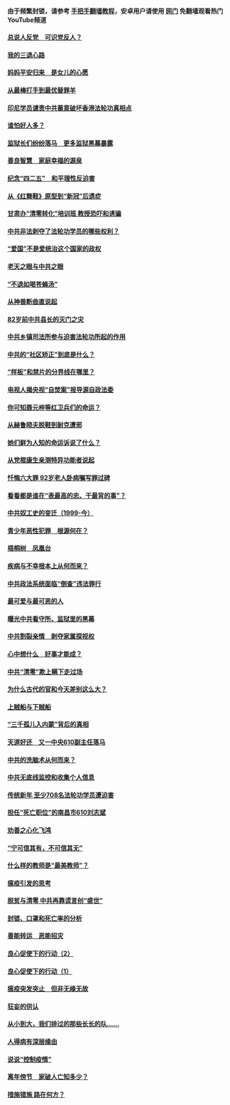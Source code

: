 #### 由于频繁封锁，请参考 [手把手翻墙教程](https://github.com/gfw-breaker/guides/wiki/)，安卓用户请使用 [网门](https://github.com/gfw-breaker/nogfw/blob/master/dl.md?t=05021401) 免翻墙观看热门YouTube频道 

#### [总说人反党　可识党反人？](../pages/19/423820.md?t=05021401) 

#### [我的三退心路](../pages/19/423876.md?t=05021401) 

#### [妈妈平安归来　是女儿的心愿](../pages/19/423947.md?t=05021401) 

#### [从最棒打手到最优替罪羊](../pages/19/423819.md?t=05021401) 

#### [印尼学员谴责中共蓄意破坏香港法轮功真相点](../pages/19/423902.md?t=05021401) 

#### [谁怕好人多？](../pages/19/423774.md?t=05021401) 

#### [监狱长们纷纷落马　更多监狱黑幕暴露](../pages/19/423787.md?t=05021401) 

#### [善良智慧　家庭幸福的源泉](../pages/19/423632.md?t=05021401) 

#### [纪念“四二五”　和平理性反迫害](../pages/19/423660.md?t=05021401) 

#### [从《红舞鞋》原型到“新冠”后遗症](../pages/19/423509.md?t=05021401) 

#### [甘肃办“清零转化”培训班 教授恐吓和诱骗](../pages/19/423498.md?t=05021401) 

#### [中共非法剥夺了法轮功学员的哪些权利？](../pages/19/423392.md?t=05021401) 

#### [“爱国”不是爱统治这个国家的政权](../pages/19/423029.md?t=05021401) 

#### [老天之眼与中共之眼](../pages/19/423378.md?t=05021401) 

#### [“不退如喝苍蝇汤”](../pages/19/423287.md?t=05021401) 

#### [从神兽断曲直说起](../pages/19/423201.md?t=05021401) 

#### [82岁前中共县长的灭门之灾](../pages/19/423055.md?t=05021401) 

#### [中共乡镇司法所参与迫害法轮功所起的作用](../pages/19/423064.md?t=05021401) 

#### [中共的“社区矫正”到底是什么？](../pages/19/422870.md?t=05021401) 

#### [“样板”和禁片的分界线在哪里？](../pages/19/422704.md?t=05021401) 

#### [电视人揭央视“自焚案”报导源自政法委](../pages/19/422770.md?t=05021401) 

#### [你可知聂元梓等红卫兵们的命运？](../pages/19/422848.md?t=05021401) 

#### [从赫鲁晓夫脱鞋到耐克遭邪](../pages/19/422826.md?t=05021401) 

#### [她们鲜为人知的命运诉说了什么？](../pages/19/422754.md?t=05021401) 

#### [从党棍康生亲测特异功能者说起](../pages/19/422657.md?t=05021401) 

#### [忏悔六大罪 92岁老人卧病嘱写罪过碑](../pages/19/422750.md?t=05021401) 

#### [看看都是谁在“表最高的忠、干最背的事”？](../pages/19/422703.md?t=05021401) 

#### [中共奴工史的变迁（1999-今）](../pages/19/422656.md?t=05021401) 

#### [青少年恶性犯罪　根源何在？](../pages/19/422449.md?t=05021401) 

#### [梧桐树　凤凰台](../pages/19/422442.md?t=05021401) 

#### [疾病与不幸根本上从何而来？](../pages/19/422438.md?t=05021401) 

#### [中共政法系统面临“倒查”违法罪行](../pages/19/422497.md?t=05021401) 

#### [最可爱与最可恶的人](../pages/19/422448.md?t=05021401) 

#### [曝光中共看守所、监狱里的黑幕](../pages/19/422390.md?t=05021401) 

#### [中共割裂亲情　剥夺家属探视权](../pages/19/422364.md?t=05021401) 

#### [心中想什么　好事才能成？](../pages/19/422318.md?t=05021401) 

#### [中共“清零”欺上瞒下走过场](../pages/19/422306.md?t=05021401) 

#### [为什么古代的官和今天差别这么大？](../pages/19/422228.md?t=05021401) 

#### [上贼船与下贼船](../pages/19/422276.md?t=05021401) 

#### [“三千孤儿入内蒙”背后的真相](../pages/19/422229.md?t=05021401) 

#### [天道好还　又一中央610副主任落马](../pages/19/422155.md?t=05021401) 

#### [中共的洗脑术从何而来？](../pages/19/422154.md?t=05021401) 

#### [中共无底线监控和收集个人信息](../pages/19/422039.md?t=05021401) 

#### [传统新年 至少708名法轮功学员遭迫害](../pages/19/421946.md?t=05021401) 

#### [担任“死亡职位”的南昌市610刘志斌](../pages/19/421957.md?t=05021401) 

#### [劝善之心化飞鸿](../pages/19/421164.md?t=05021401) 

#### [“宁可信其有，不可信其无”](../pages/19/421691.md?t=05021401) 

#### [什么样的教师是“最美教师”？](../pages/19/421755.md?t=05021401) 

#### [瘟疫引发的思考](../pages/19/421594.md?t=05021401) 

#### [脱贫与清零 中共再靠谎言创“盛世”](../pages/19/421590.md?t=05021401) 

#### [封锁、口罩和死亡率的分析](../pages/19/421495.md?t=05021401) 

#### [善能转运　恶能招灾](../pages/19/421334.md?t=05021401) 

#### [良心促使下的行动（2）](../pages/19/421361.md?t=05021401) 

#### [良心促使下的行动（1）](../pages/19/421302.md?t=05021401) 

#### [瘟疫突发突止　但非无缘无故](../pages/19/421281.md?t=05021401) 

#### [狂妄的供认](../pages/19/421199.md?t=05021401) 

#### [从小到大，我们排过的那些长长的队……](../pages/19/421243.md?t=05021401) 

#### [人得病有深层缘由](../pages/19/420864.md?t=05021401) 

#### [说说“控制疫情”](../pages/19/420831.md?t=05021401) 

#### [离年傍节　家破人亡知多少？](../pages/19/420563.md?t=05021401) 

#### [措施错施  路在何方？](../pages/19/420076.md?t=05021401) 

